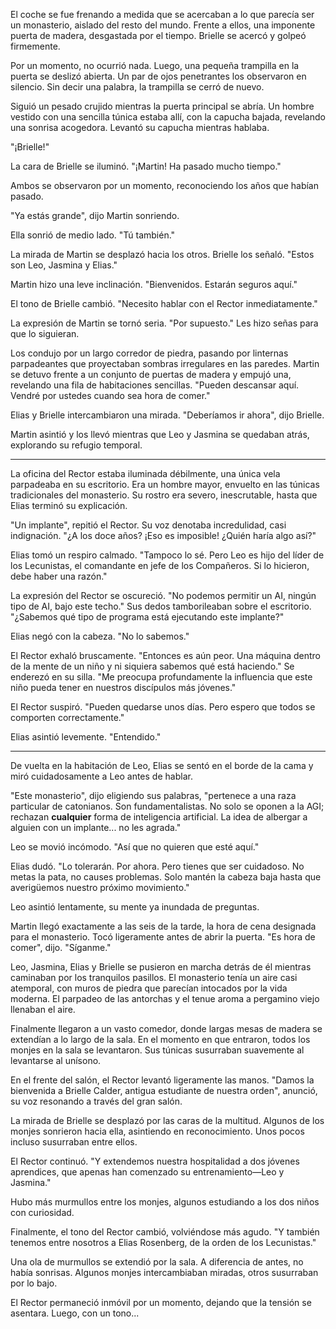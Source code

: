 El coche se fue frenando a medida que se acercaban a lo que parecía ser un monasterio, aislado del resto del mundo. Frente a ellos, una imponente puerta de madera, desgastada por el tiempo. Brielle se acercó y golpeó firmemente.

Por un momento, no ocurrió nada. Luego, una pequeña trampilla en la puerta se deslizó abierta. Un par de ojos penetrantes los observaron en silencio. Sin decir una palabra, la trampilla se cerró de nuevo.

Siguió un pesado crujido mientras la puerta principal se abría. Un hombre vestido con una sencilla túnica estaba allí, con la capucha bajada, revelando una sonrisa acogedora. Levantó su capucha mientras hablaba.

"¡Brielle!"

La cara de Brielle se iluminó. "¡Martin! Ha pasado mucho tiempo."

Ambos se observaron por un momento, reconociendo los años que habían pasado.

"Ya estás grande", dijo Martin sonriendo.

Ella sonrió de medio lado. "Tú también."

La mirada de Martin se desplazó hacia los otros. Brielle los señaló. "Estos son Leo, Jasmina y Elias."

Martin hizo una leve inclinación. "Bienvenidos. Estarán seguros aquí."

El tono de Brielle cambió. "Necesito hablar con el Rector inmediatamente."

La expresión de Martin se tornó seria. "Por supuesto." Les hizo señas para que lo siguieran.

Los condujo por un largo corredor de piedra, pasando por linternas parpadeantes que proyectaban sombras irregulares en las paredes. Martin se detuvo frente a un conjunto de puertas de madera y empujó una, revelando una fila de habitaciones sencillas. "Pueden descansar aquí. Vendré por ustedes cuando sea hora de comer."

Elias y Brielle intercambiaron una mirada. "Deberíamos ir ahora", dijo Brielle.

Martin asintió y los llevó mientras que Leo y Jasmina se quedaban atrás, explorando su refugio temporal.

---

La oficina del Rector estaba iluminada débilmente, una única vela parpadeaba en su escritorio. Era un hombre mayor, envuelto en las túnicas tradicionales del monasterio. Su rostro era severo, inescrutable, hasta que Elias terminó su explicación.

"Un implante", repitió el Rector. Su voz denotaba incredulidad, casi indignación. "¿A los doce años? ¡Eso es imposible! ¿Quién haría algo así?"

Elias tomó un respiro calmado. "Tampoco lo sé. Pero Leo es hijo del líder de los Lecunistas, el comandante en jefe de los Compañeros. Si lo hicieron, debe haber una razón."

La expresión del Rector se oscureció. "No podemos permitir un AI, ningún tipo de AI, bajo este techo." Sus dedos tamborileaban sobre el escritorio. "¿Sabemos qué tipo de programa está ejecutando este implante?"

Elias negó con la cabeza. "No lo sabemos."

El Rector exhaló bruscamente. "Entonces es aún peor. Una máquina dentro de la mente de un niño y ni siquiera sabemos qué está haciendo." Se enderezó en su silla. "Me preocupa profundamente la influencia que este niño pueda tener en nuestros discípulos más jóvenes."

El Rector suspiró. "Pueden quedarse unos días. Pero espero que todos se comporten correctamente."

Elias asintió levemente. "Entendido."

---

De vuelta en la habitación de Leo, Elias se sentó en el borde de la cama y miró cuidadosamente a Leo antes de hablar.

"Este monasterio", dijo eligiendo sus palabras, "pertenece a una raza particular de catonianos. Son fundamentalistas. No solo se oponen a la AGI; rechazan **cualquier** forma de inteligencia artificial. La idea de albergar a alguien con un implante... no les agrada."

Leo se movió incómodo. "Así que no quieren que esté aquí."

Elias dudó. "Lo tolerarán. Por ahora. Pero tienes que ser cuidadoso. No metas la pata, no causes problemas. Solo mantén la cabeza baja hasta que averigüemos nuestro próximo movimiento."

Leo asintió lentamente, su mente ya inundada de preguntas.

Martin llegó exactamente a las seis de la tarde, la hora de cena designada para el monasterio. Tocó ligeramente antes de abrir la puerta. "Es hora de comer", dijo. "Síganme."

Leo, Jasmina, Elias y Brielle se pusieron en marcha detrás de él mientras caminaban por los tranquilos pasillos. El monasterio tenía un aire casi atemporal, con muros de piedra que parecían intocados por la vida moderna. El parpadeo de las antorchas y el tenue aroma a pergamino viejo llenaban el aire.

Finalmente llegaron a un vasto comedor, donde largas mesas de madera se extendían a lo largo de la sala. En el momento en que entraron, todos los monjes en la sala se levantaron. Sus túnicas susurraban suavemente al levantarse al unísono.

En el frente del salón, el Rector levantó ligeramente las manos. "Damos la bienvenida a Brielle Calder, antigua estudiante de nuestra orden", anunció, su voz resonando a través del gran salón.

La mirada de Brielle se desplazó por las caras de la multitud. Algunos de los monjes sonrieron hacia ella, asintiendo en reconocimiento. Unos pocos incluso susurraban entre ellos.

El Rector continuó. "Y extendemos nuestra hospitalidad a dos jóvenes aprendices, que apenas han comenzado su entrenamiento—Leo y Jasmina."

Hubo más murmullos entre los monjes, algunos estudiando a los dos niños con curiosidad.

Finalmente, el tono del Rector cambió, volviéndose más agudo. "Y también tenemos entre nosotros a Elias Rosenberg, de la orden de los Lecunistas."

Una ola de murmullos se extendió por la sala. A diferencia de antes, no había sonrisas. Algunos monjes intercambiaban miradas, otros susurraban por lo bajo.

El Rector permaneció inmóvil por un momento, dejando que la tensión se asentara. Luego, con un tono...